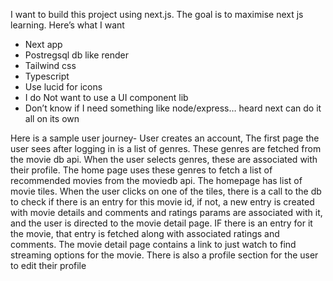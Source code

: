 I want to build this project using next.js. The goal is to maximise next js learning. Here’s what I want

- Next app
- Postregsql db like render
- Tailwind css
- Typescript
- Use lucid for icons
- I do Not want to use a UI component lib
- Don’t know if I need something like node/express… heard next can do it all on its own

Here is a sample user journey-
User creates an account, The first page the user sees after logging in is a list of genres. These genres are fetched from the movie db api. When the user selects genres, these are associated with their profile. The home page uses these genres to fetch a list of recommended movies from the moviedb api. The homepage has list of movie tiles.
When the user clicks on one of the tiles, there is a call to the db to check if there is an entry for this movie id, if not, a new entry is created with movie details and comments and ratings params are associated with it, and the user is directed to the movie detail page. IF there is an entry for it the movie, that entry is fetched along with associated ratings and comments. The movie detail page contains a link to just watch to find streaming options for the movie. There is also a profile section for the user to edit their profile
